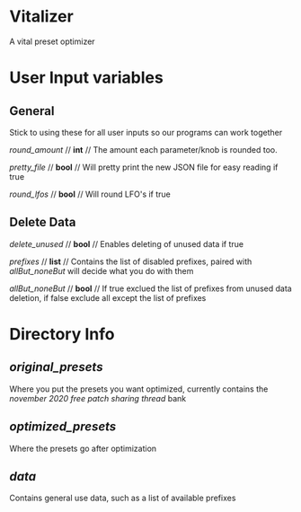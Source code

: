 # Vitalizer

A vital preset optimizer

# User Input variables

## General

Stick to using these for all user inputs so our programs can work together

_round_amount_ // __int__ // The amount each parameter/knob is rounded too.

_pretty_file_ // __bool__ // Will pretty print the new JSON file for easy reading if true

_round_lfos_ //  __bool__ // Will round LFO's if true

## Delete Data

_delete_unused_ // __bool__ // Enables deleting of unused data if true

_prefixes_ // __list__ // Contains the list of disabled prefixes, paired with _allBut_noneBut_ will decide what you do with them

_allBut_noneBut_ // __bool__ // If true exclued the list of prefixes from unused data deletion, if false exclude all except the list of prefixes

# Directory Info

## _original_presets_ 

Where you put the presets you want optimized, currently contains the _november 2020 free patch sharing thread_ bank

## _optimized_presets_

Where the presets go after optimization

## _data_

Contains general use data, such as a list of available prefixes
